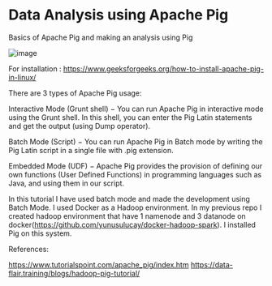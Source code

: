 # Data Analysis using Apache Pig

Basics of Apache Pig and making an analysis using Pig 

![image](https://user-images.githubusercontent.com/42489236/171363833-78df2eb2-3dd8-409c-9286-1b4ccaff50c8.png)

For installation :
https://www.geeksforgeeks.org/how-to-install-apache-pig-in-linux/

There are 3 types of Apache Pig usage: 

Interactive Mode (Grunt shell) − You can run Apache Pig in interactive mode using the Grunt shell. In this shell, you can enter the Pig Latin statements and get the output (using Dump operator).

Batch Mode (Script) − You can run Apache Pig in Batch mode by writing the Pig Latin script in a single file with .pig extension.

Embedded Mode (UDF) − Apache Pig provides the provision of defining our own functions (User Defined Functions) in programming languages such as Java, and using them in our script.

In this tutorial I have used batch mode and made the development using Batch Mode. I used Docker as a Hadoop environment. In my previous repo I created hadoop environment that have 1 namenode and 3 datanode on docker(https://github.com/yunusulucay/docker-hadoop-spark). I installed Pig on this system. 

References:

https://www.tutorialspoint.com/apache_pig/index.htm
https://data-flair.training/blogs/hadoop-pig-tutorial/
